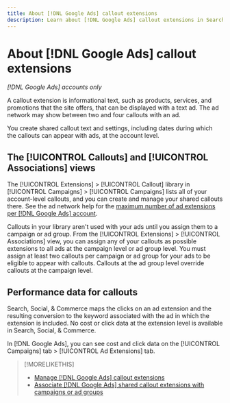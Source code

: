 ```yaml
---
title: About [!DNL Google Ads] callout extensions
description: Learn about [!DNL Google Ads] callout extensions in Search, Social, & Commerce.
---
```

# About [!DNL Google Ads] callout extensions

*[!DNL Google Ads] accounts only*

A callout extension is informational text, such as products, services, and promotions that the site offers, that can be displayed with a text ad. The ad network may show between two and four callouts with an ad.

You create shared callout text and settings, including dates during which the callouts can appear with ads, at the account level.

## The [!UICONTROL Callouts] and [!UICONTROL Associations] views

The [!UICONTROL Extensions] > [!UICONTROL Callout] library in [!UICONTROL Campaigns] > [!UICONTROL Campaigns] lists all of your account-level callouts, and you can create and manage your shared callouts there. See the ad network help for the [maximum number of ad extensions per [!DNL Google Ads] account](https://support.google.com/google-ads/answer/6372658?hl=en).

Callouts in your library aren't used with your ads until you assign them to a campaign or ad group. From the [!UICONTROL Extensions] > [!UICONTROL Associations] view, you can assign any of your callouts as possible extensions to all ads at the campaign level or ad group level. You must assign at least two callouts per campaign or ad group for your ads to be eligible to appear with callouts. Callouts at the ad group level override callouts at the campaign level.

## Performance data for callouts

Search, Social, & Commerce maps the clicks on an ad extension and the resulting conversion to the keyword associated with the ad in which the extension is included. No cost or click data at the extension level is available in Search, Social, & Commerce.

In [!DNL Google Ads], you can see cost and click data on the [!UICONTROL Campaigns] tab > [!UICONTROL Ad Extensions] tab.

>[!MORELIKETHIS]
>
>* [Manage [!DNL Google Ads] callout extensions](callout-extension-manage.md)
>* [Associate [!DNL Google Ads] shared callout extensions with campaigns or ad groups](callout-extension-associate.md)
